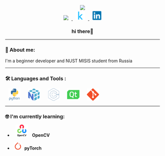 <div id="header" align = "center">
 <img src="https://media.giphy.com/media/qEqiI3Oq7vBkoE236M/giphy.gif" width=200 hspace=10>
</div>

<div id="bages" align="center">
 <a href="https://t.me/jpnmma">
  <img src="https://cdn-icons-png.flaticon.com/512/2111/2111644.png" width="30" hspace=10>
 </a>
 <a href="https://www.kaggle.com/jpnjyr">
  <img src="https://github.com/devicons/devicon/blob/master/icons/kaggle/kaggle-original.svg" width="30" hspace=10>
 </a>
 <a href="https://www.linkedin.com/in/denis-kuznetsov-081b94238/">
  <img src="https://github.com/devicons/devicon/blob/master/icons/linkedin/linkedin-original.svg" width="30" hspace=10>
 </a>
 </div>
 
### <p align="center"> hi there👋</p>

---

### 🌱 About me: 

   I'm a beginner developer and NUST MISIS student from Russia

---
  
 ### 🛠 Languages and Tools :
<div id="content" align="left">
  <img src="https://github.com/devicons/devicon/blob/master/icons/python/python-original-wordmark.svg" width="40" hspace=10/>
  <img src="https://github.com/devicons/devicon/blob/master/icons/numpy/numpy-original.svg" width="40" hspace=10/>
  <img src="https://github.com/devicons/devicon/blob/master/icons/cplusplus/cplusplus-line.svg" width="40" hspace=10/>
  <img src="https://github.com/devicons/devicon/blob/master/icons/qt/qt-original.svg" width="40" hspace=10/>
  <img src="https://github.com/devicons/devicon/blob/master/icons/git/git-original.svg" width="40" hspace=10/>
 </div>
 
---

### 🤓 I'm currently learning:
  * <img src="https://github.com/devicons/devicon/blob/master/icons/opencv/opencv-original-wordmark.svg" width="40" hspace=10/> <b>OpenCV</b>
  
  * <img src="https://github.com/devicons/devicon/blob/master/icons/pytorch/pytorch-original.svg" width="25" hspace=5/>  <b>pyTorch</b> 
